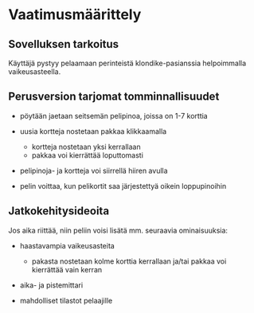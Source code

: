 # **Vaatimusmäärittely**

## **Sovelluksen tarkoitus**

Käyttäjä pystyy pelaamaan perinteistä klondike-pasianssia helpoimmalla vaikeusasteella.

## **Perusversion tarjomat tomminnallisuudet**

- pöytään jaetaan seitsemän pelipinoa, joissa on 1-7 korttia

- uusia kortteja nostetaan pakkaa klikkaamalla
  - kortteja nostetaan yksi kerrallaan
  - pakkaa voi kierrättää loputtomasti
  
- pelipinoja- ja kortteja voi siirrellä hiiren avulla

- pelin voittaa, kun pelikortit saa järjestettyä oikein loppupinoihin

## **Jatkokehitysideoita**

Jos aika riittää, niin peliin voisi lisätä mm. seuraavia ominaisuuksia:

- haastavampia vaikeusasteita
  - pakasta nostetaan kolme korttia kerrallaan ja/tai pakkaa voi kierrättää vain kerran
  
- aika- ja pistemittari

- mahdolliset tilastot pelaajille
